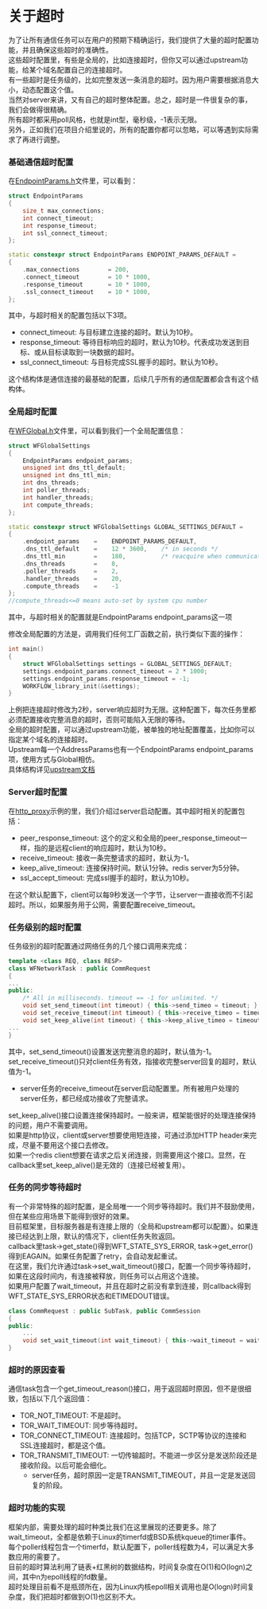 # 关于超时

为了让所有通信任务可以在用户的预期下精确运行，我们提供了大量的超时配置功能，并且确保这些超时的准确性。  
这些超时配置里，有些是全局的，比如连接超时，但你又可以通过upstream功能，给某个域名配置自己的连接超时。  
有一些超时是任务级的，比如完整发送一条消息的超时。因为用户需要根据消息大小，动态配置这个值。  
当然对server来讲，又有自己的超时整体配置。总之，超时是一件很复杂的事，我们会做得很精确。  
所有超时都采用poll风格，也就是int型，毫秒级，-1表示无限。  
另外，正如我们在项目介绍里说的，所有的配置你都可以忽略，可以等遇到实际需求了再进行调整。

### 基础通信超时配置

在[EndpointParams.h](../src/manager/EndpointParams.h)文件里，可以看到：
~~~cpp
struct EndpointParams
{
    size_t max_connections;
    int connect_timeout;
    int response_timeout;
    int ssl_connect_timeout;
};

static constexpr struct EndpointParams ENDPOINT_PARAMS_DEFAULT =
{
    .max_connections        = 200,
    .connect_timeout        = 10 * 1000,
    .response_timeout       = 10 * 1000,
    .ssl_connect_timeout    = 10 * 1000,
};
~~~
其中，与超时相关的配置包括以下3项。
  * connect_timeout: 与目标建立连接的超时。默认为10秒。
  * response_timeout: 等待目标响应的超时，默认为10秒。代表成功发送到目标、或从目标读取到一块数据的超时。
  * ssl_connect_timeout: 与目标完成SSL握手的超时。默认为10秒。

这个结构体是通信连接的最基础的配置，后续几乎所有的通信配置都会含有这个结构体。

### 全局超时配置

在[WFGlobal.h](../src/manager/WFGlobal.h)文件里，可以看到我们一个全局配置信息：
~~~cpp
struct WFGlobalSettings
{
    EndpointParams endpoint_params;
    unsigned int dns_ttl_default;
    unsigned int dns_ttl_min;
    int dns_threads;
    int poller_threads;
    int handler_threads;
    int compute_threads;
};

static constexpr struct WFGlobalSettings GLOBAL_SETTINGS_DEFAULT =
{
    .endpoint_params    =    ENDPOINT_PARAMS_DEFAULT,
    .dns_ttl_default    =    12 * 3600,    /* in seconds */
    .dns_ttl_min        =    180,          /* reacquire when communication error */
    .dns_threads        =    8,
    .poller_threads     =    2,
    .handler_threads    =    20,
    .compute_threads    =    -1
};
//compute_threads<=0 means auto-set by system cpu number
~~~
其中，与超时相关的配置就是EndpointParams endpoint_params这一项

修改全局配置的方法是，调用我们任何工厂函数之前，执行类似下面的操作：
~~~cpp
int main()
{
    struct WFGlobalSettings settings = GLOBAL_SETTINGS_DEFAULT;
    settings.endpoint_params.connect_timeout = 2 * 1000;
    settings.endpoint_params.response_timeout = -1;
    WORKFLOW_library_init(&settings);
}
~~~
上例把连接超时修改为2秒，server响应超时为无限。这种配置下，每次任务里都必须配置接收完整消息的超时，否则可能陷入无限的等待。  
全局的超时配置，可以通过upstream功能，被单独的地址配置覆盖，比如你可以指定某个域名的连接超时。  
Upstream每一个AddressParams也有一个EndpointParams endpoint_params项，使用方式与Global相仿。  
具体结构详见[upstream文档](tutorial-10-upstream.md#Address属性)

### Server超时配置

在[http_proxy](./tutorial-05-http_proxy.md)示例的里，我们介绍过server启动配置。其中超时相关的配置包括：
  * peer_response_timeout: 这个的定义和全局的peer_response_timeout一样，指的是远程client的响应超时，默认为10秒。
  * receive_timeout: 接收一条完整请求的超时，默认为-1。
  * keep_alive_timeout: 连接保持时间。默认1分钟。redis server为5分钟。
  * ssl_accept_timeout: 完成ssl握手的超时，默认为10秒。

在这个默认配置下，client可以每9秒发送一个字节，让server一直接收而不引起超时。所以，如果服务用于公网，需要配置receive_timeout。  

### 任务级别的超时配置

任务级别的超时配置通过网络任务的几个接口调用来完成：
~~~cpp
template <class REQ, class RESP>
class WFNetworkTask : public CommRequest
{
...
public:
    /* All in milliseconds. timeout == -1 for unlimited. */
    void set_send_timeout(int timeout) { this->send_timeo = timeout; }
    void set_receive_timeout(int timeout) { this->receive_timeo = timeout; }
    void set_keep_alive(int timeout) { this->keep_alive_timeo = timeout; }
...
}
~~~
其中，set_send_timeout()设置发送完整消息的超时，默认值为-1。  
set_receive_timeout()只对client任务有效，指接收完整server回复的超时，默认值为-1。  
  * server任务的receive_timeout在server启动配置里。所有被用户处理的server任务，都已经成功接收了完整请求。

set_keep_alive()接口设置连接保持超时。一般来讲，框架能很好的处理连接保持的问题，用户不需要调用。  
如果是http协议，client或server想要使用短连接，可通过添加HTTP header来完成，尽量不要用这个接口去修改。  
如果一个redis client想要在请求之后关闭连接，则需要用这个接口。显然，在callback里set_keep_alive()是无效的（连接已经被复用）。

### 任务的同步等待超时

有一个非常特殊的超时配置，是全局唯一一个同步等待超时。我们并不鼓励使用，但在某些应用场景下能得到很好的效果。  
目前框架里，目标服务器是有连接上限的（全局和upstream都可以配置）。如果连接已经达到上限，默认的情况下，client任务失败返回。  
callback里task->get_state()得到WFT_STATE_SYS_ERROR, task->get_error()得到EAGAIN。如果任务配置了retry，会自动发起重试。  
在这里，我们允许通过task->set_wait_timeout()接口，配置一个同步等待超时，如果在这段时间内，有连接被释放，则任务可以占用这个连接。  
如果用户配置了wait_timeout，并且在超时之前没有拿到连接，则callback得到WFT_STATE_SYS_ERROR状态和ETIMEDOUT错误。
~~~cpp
class CommRequest : public SubTask, public CommSession
{
public:
    ...
    void set_wait_timeout(int wait_timeout) { this->wait_timeout = wait_timeout; }
}
~~~

### 超时的原因查看

通信task包含一个get_timeout_reason()接口，用于返回超时原因，但不是很细致，包括以下几个返回值：
  * TOR_NOT_TIMEOUT: 不是超时。
  * TOR_WAIT_TIMEOUT: 同步等待超时。
  * TOR_CONNECT_TIMEOUT: 连接超时。包括TCP，SCTP等协议的连接和SSL连接超时，都是这个值。
  * TOR_TRANSMIT_TIMEOUT: 一切传输超时。不能进一步区分是发送阶段还是接收阶段。以后可能会细化。
    * server任务，超时原因一定是TRANSMIT_TIMEOUT，并且一定是发送回复的阶段。

### 超时功能的实现

框架内部，需要处理的超时种类比我们在这里展现的还要更多。除了wait_timeout，全都是依赖于Linux的timerfd或BSD系统kqueue的timer事件。  
每个poller线程包含一个timerfd，默认配置下，poller线程数为4，可以满足大多数应用的需要了。  
目前的超时算法利用了链表+红黑树的数据结构，时间复杂度在O(1)和O(logn)之间，其中n为epoll线程的fd数量。  
超时处理目前看不是瓶颈所在，因为Linux内核epoll相关调用也是O(logn)时间复杂度，我们把超时都做到O(1)也区别不大。
